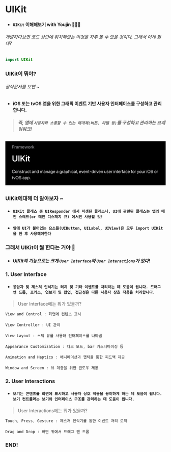 # **UIKit**

- #### ```UIKit``` 이해해보기 with Youjin 👩🏻‍💻

###### 개발하다보면 코드 상단에 위치해있는 이것을 자주 볼 수 있을 것이다. 그래서 이게 뭔데?
```Swift
import UIKit
```

### UIKit이 뭐야?
###### 공식문서를 보면 ~
- #### iOS 또는 tvOS 앱을 위한 그래픽 이벤트 기반 사용자 인터페이스를 구성하고 관리합니다.
> ##### 즉, 앱에 ```사용자와 소통할 수 있는 매개체(버튼, 라벨 등)```를 구성하고 관리하는 프레임워크!
## <p align="left"> <img src="../Image/UIKit.png" width="530px"> </p>

### UIKit에대해 더 알아보자 ~
- #### ```UIKit 클래스 중 UIResponder 에서 파생된 클래스나, UI에 관련된 클래스는 앱의 메인 스레드(or 메인 디스패치 큐) 에서만 사용할 것!```
- #### ```앞에 UI가 붙어있는 요소들(UIButton, UILabel, UIView)은 모두 import UIKit을 한 후 사용해야한다 ```

### 그래서 UIKit이 뭘 한다는 거야 🤥
- ##### UIKit의 기능으로는 크게 ```User Interface```와 ```User Interactions```가 있다!

### 1. User Interface
- #### ```응답자 및 제스처 인식기는 터치 및 기타 이벤트를 처리하는 데 도움이 됩니다. 드래그 앤 드롭, 포커스, 엿보기 및 팝업, 접근성은 다른 사용자 상호 작용을 처리합니다. ```

> User Interface에는 뭐가 있을까?
``` Swift
View and Control : 화면에 컨텐츠 표시

View Controller : UI 관리

View Layout : 스택 뷰를 사용해 인터페이스를 나타냄

Appearance Customization : 다크 모드, bar 커스터마이징 등

Animation and Haptics : 애니메이션과 햅틱을 통한 피드백 제공

Window and Screen : 뷰 계층을 위한 윈도우 제공
```
### 2. User Interactions
- #### ```보기는 콘텐츠를 화면에 표시하고 사용자 상호 작용을 용이하게 하는 데 도움이 됩니다. 보기 컨트롤러는 보기와 인터페이스 구조를 관리하는 데 도움이 됩니다.```

> User Interactions에는 뭐가 있을까?
``` Swift
Touch, Press, Gesture : 제스처 인식기를 통한 이벤트 처리 로직

Drag and Drop : 화면 위에서 드래그 앤 드롭
```


### END!

